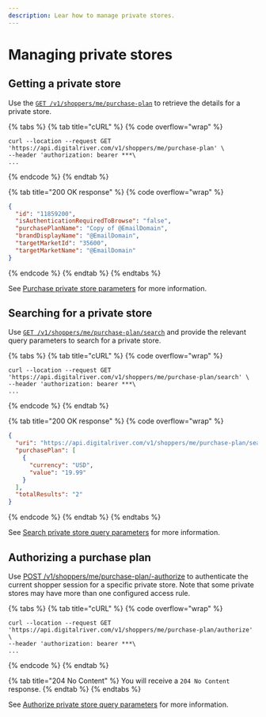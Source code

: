 ```yaml
---
description: Lear how to manage private stores.
---
```


# Managing private stores

## Getting a private store

Use the [`GET /v1/shoppers/me/purchase-plan`](https://www.digitalriver.com/docs/commerce-shopper-api/#tag/Purchase-Plan/paths/\~1v1\~1shoppers\~1me\~1purchase-plan/get) to retrieve the details for a private store.

{% tabs %}
{% tab title="cURL" %}
{% code overflow="wrap" %}
```http
curl --location --request GET 'https://api.digitalriver.com/v1/shoppers/me/purchase-plan' \
--header 'authorization: bearer ***\
...
```
{% endcode %}
{% endtab %}

{% tab title="200 OK response" %}
{% code overflow="wrap" %}
```json
{
  "id": "11859200",
  "isAuthenticationRequiredToBrowse": "false",
  "purchasePlanName": "Copy of @EmailDomain",
  "brandDisplayName": "@EmailDomain",
  "targetMarketId": "35600",
  "targetMarketName": "@EmailDomain"
}
```
{% endcode %}
{% endtab %}
{% endtabs %}

See [Purchase private store parameters](../../../general-resources/shopper-apis-reference/private-store.md#private-store-query-parameters) for more information.

## Searching for a private store

Use [`GET /v1/shoppers/me/purchase-plan/search`](https://www.digitalriver.com/docs/commerce-shopper-api/#tag/Purchase-Plan-Search/paths/\~1v1\~1shoppers\~1me\~1purchase-plan\~1search/get) and provide the relevant query parameters to search for a private store.

{% tabs %}
{% tab title="cURL" %}
{% code overflow="wrap" %}
```http
curl --location --request GET 'https://api.digitalriver.com/v1/shoppers/me/purchase-plan/search' \
--header 'authorization: bearer ***\
...
```
{% endcode %}
{% endtab %}

{% tab title="200 OK response" %}
{% code overflow="wrap" %}
```json
{
  "uri": "https://api.digitalriver.com/v1/shoppers/me/purchase-plan/search",
  "purchasePlan": [
    {
      "currency": "USD",
      "value": "19.99"
    }
  ],
  "totalResults": "2"
}
```
{% endcode %}
{% endtab %}
{% endtabs %}

See [Search private store query parameters](../../../general-resources/shopper-apis-reference/private-store.md#search-private-store-query-parameters) for more information.

## Authorizing a purchase plan

Use [POST /v1/shoppers/me/purchase-plan/-authorize](https://www.digitalriver.com/docs/commerce-shopper-api/#tag/Purchase-Plan-Authorize/paths/\~1v1\~1shoppers\~1me\~1purchase-plan\~1authorize/post) to authenticate the current shopper session for a specific private store. Note that some private stores may have more than one configured access rule.

{% tabs %}
{% tab title="cURL" %}
{% code overflow="wrap" %}
```http
curl --location --request GET 'https://api.digitalriver.com/v1/shoppers/me/purchase-plan/authorize' \
--header 'authorization: bearer ***\
...
```
{% endcode %}
{% endtab %}

{% tab title="204 No Content" %}
You will receive a `204 No Content` response.
{% endtab %}
{% endtabs %}

See [Authorize private store query parameters](../../../general-resources/shopper-apis-reference/private-store.md#authorize-private-store-query-parameters) for more information.

